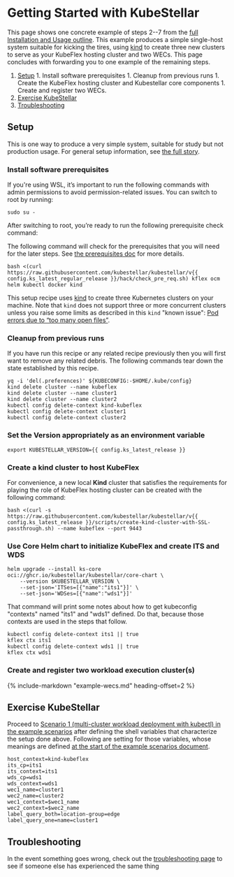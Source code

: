 # Getting Started with KubeStellar

This page shows one concrete example of steps 2--7 from the [full Installation and Usage outline](user-guide-intro.md#the-full-story). This example produces a simple single-host system suitable for kicking the tires, using [kind](https://kind.sigs.k8s.io/) to create three new clusters to serve as your KubeFlex hosting cluster and two WECs. This page concludes with forwarding you to one example of the remaining steps.

  1. [Setup](#setup)
    1. Install software prerequisites
    1. Cleanup from previous runs
    1. Create the KubeFlex hosting cluster and Kubestellar core components
    1. Create and register two WECs.
  2. [Exercise KubeStellar](#exercise-kubestellar)
  3. [Troubleshooting](#troubleshooting)

## Setup

This is one way to produce a very simple system, suitable for study but not production usage. For general setup information, see [the full story](user-guide-intro.md#the-full-story).

### Install software prerequisites

If you're using WSL, it’s important to run the following commands with admin permissions to avoid permission-related issues. You can switch to root by running:

```shell
sudo su -
```

After switching to root, you’re ready to run the following prerequisite check command:

The following command will check for the prerequisites that you will need for the later steps. See [the prerequisites doc](pre-reqs.md) for more details.

```shell
bash <(curl https://raw.githubusercontent.com/kubestellar/kubestellar/v{{ config.ks_latest_regular_release }}/hack/check_pre_req.sh) kflex ocm helm kubectl docker kind
```

This setup recipe uses [kind](https://kind.sigs.k8s.io/) to create three Kubernetes clusters on your machine.
Note that `kind` does not support three or more concurrent clusters unless you raise some limits as described in this `kind` "known issue": [Pod errors due to “too many open files”](https://kind.sigs.k8s.io/docs/user/known-issues/#pod-errors-due-to-too-many-open-files).

### Cleanup from previous runs

If you have run this recipe or any related recipe previously then
you will first want to remove any related debris. The following
commands tear down the state established by this recipe.

```shell
yq -i 'del(.preferences)' ${KUBECONFIG:-$HOME/.kube/config}
kind delete cluster --name kubeflex
kind delete cluster --name cluster1
kind delete cluster --name cluster2
kubectl config delete-context kind-kubeflex
kubectl config delete-context cluster1
kubectl config delete-context cluster2
```

### Set the Version appropriately as an environment variable

```shell
export KUBESTELLAR_VERSION={{ config.ks_latest_release }}
```

### Create a kind cluster to host KubeFlex

For convenience, a new local **Kind** cluster that satisfies the requirements for playing the role of KubeFlex hosting cluster can be created with the following command:

```shell
bash <(curl -s https://raw.githubusercontent.com/kubestellar/kubestellar/v{{ config.ks_latest_release }}/scripts/create-kind-cluster-with-SSL-passthrough.sh) --name kubeflex --port 9443
```

### Use Core Helm chart to initialize KubeFlex and create ITS and WDS

```shell
helm upgrade --install ks-core oci://ghcr.io/kubestellar/kubestellar/core-chart \
    --version $KUBESTELLAR_VERSION \
    --set-json='ITSes=[{"name":"its1"}]' \
    --set-json='WDSes=[{"name":"wds1"}]'
```

That command will print some notes about how to get kubeconfig "contexts" named "its1" and "wds1" defined. Do that, because those contexts are used in the steps that follow.
```shell
kubectl config delete-context its1 || true
kflex ctx its1
kubectl config delete-context wds1 || true
kflex ctx wds1
```

### Create and register two workload execution cluster(s)

 {%
    include-markdown "example-wecs.md"
    heading-offset=2
 %}

## Exercise KubeStellar

Proceed to [Scenario 1 (multi-cluster workload deployment with kubectl) in the example scenarios](example-scenarios.md#scenario-1-multi-cluster-workload-deployment-with-kubectl) after defining the shell variables that characterize the setup done above. Following are setting for those variables, whose meanings are defined [at the start of the example scenarios document](example-scenarios.md#assumptions-and-variables).

```shell
host_context=kind-kubeflex
its_cp=its1
its_context=its1
wds_cp=wds1
wds_context=wds1
wec1_name=cluster1
wec2_name=cluster2
wec1_context=$wec1_name
wec2_context=$wec2_name
label_query_both=location-group=edge
label_query_one=name=cluster1
```
## Troubleshooting

In the event something goes wrong, check out the [troubleshooting page](troubleshooting.md) to see if someone else has experienced the same thing
